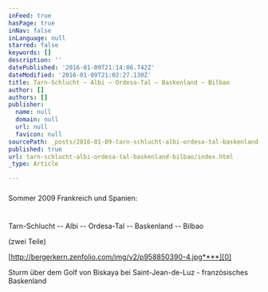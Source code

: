 ```yaml
---
inFeed: true
hasPage: true
inNav: false
inLanguage: null
starred: false
keywords: []
description: ''
datePublished: '2016-01-09T21:14:06.742Z'
dateModified: '2016-01-09T21:02:27.130Z'
title: Tarn-Schlucht – Albi – Ordesa-Tal – Baskenland – Bilbao
author: []
authors: []
publisher:
  name: null
  domain: null
  url: null
  favicon: null
sourcePath: _posts/2016-01-09-tarn-schlucht-albi-ordesa-tal-baskenland-bilbao.md
published: true
url: tarn-schlucht-albi-ordesa-tal-baskenland-bilbao/index.html
_type: Article

---
```

### 

Sommer 2009 Frankreich und Spanien: 

# 

Tarn-Schlucht -- Albi -- Ordesa-Tal -- Baskenland -- Bilbao

(zwei Teile)

[http://bergerkern.zenfolio.com/img/v2/p958850390-4.jpg****][0]

Sturm über dem Golf von Biskaya bei Saint-Jean-de-Luz - französisches Baskenland

[0]: http://bergerkern.zenfolio.com/img/v2/p958850390-4.jpg